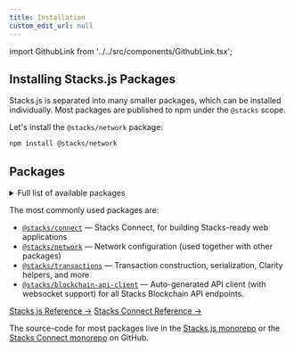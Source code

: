 ```yaml
---
title: Installation
custom_edit_url: null
---
```


import GithubLink from '../../src/components/GithubLink.tsx';

## Installing Stacks.js Packages

Stacks.js is separated into many smaller packages, which can be installed individually.
Most packages are published to npm under the `@stacks` scope.

Let's install the `@stacks/network` package:

```sh
npm install @stacks/network
```

## Packages

<details>
  <summary>Full list of available packages</summary>

### Connecting Wallets

- [`@stacks/connect`](https://connect.stacks.js.org/) <GithubLink href="https://github.com/hirosystems/connect/tree/main/packages/connect" title=""/> Connect web application to Stacks wallet browser extensions.

### Stacks Primitives

- [`@stacks/transactions`](https://stacks.js.org/modules/_stacks_transactions) <GithubLink href="https://github.com/hirosystems/stacks.js/tree/main/packages/transactions" title=""/> Construct, decode transactions and work with Clarity smart contracts on the Stacks blockchain.
- [`@stacks/wallet-sdk`](https://stacks.js.org/modules/_stacks_wallet_sdk) <GithubLink href="https://github.com/hirosystems/stacks.js/tree/main/packages/wallet-sdk" title=""/> Library for building wallets, managing accounts, and handling keys for the Stacks blockchain.
- [`@stacks/storage`](https://stacks.js.org/modules/_stacks_storage) <GithubLink href="https://github.com/hirosystems/stacks.js/tree/main/packages/storage" title=""/> Store and fetch files with Gaia, the decentralized storage system.
- [`@stacks/encryption`](https://stacks.js.org/modules/_stacks_encryption) <GithubLink href="https://github.com/hirosystems/stacks.js/tree/main/packages/encryption" title=""/> Encryption functions used by stacks.js packages.
- [`@stacks/auth`](https://stacks.js.org/modules/_stacks_auth) <GithubLink href="https://github.com/hirosystems/stacks.js/tree/main/packages/auth" title=""/> Construct and decode authentication requests for Stacks apps.
- [`@stacks/profile`](https://stacks.js.org/modules/_stacks_profile) <GithubLink href="https://github.com/hirosystems/stacks.js/tree/main/packages/profile" title=""/> Functions for manipulating user profiles.
- [`@stacks/network`](https://stacks.js.org/modules/_stacks_network) <GithubLink href="https://github.com/hirosystems/stacks.js/tree/main/packages/network" title=""/> Network and API library for working with Stacks blockchain nodes.
- [`@stacks/common`](https://stacks.js.org/modules/_stacks_common) <GithubLink href="https://github.com/hirosystems/stacks.js/tree/main/packages/common" title=""/> Common utilities used by stacks.js packages.

### Native Smart Contract Interaction

- [`@stacks/bns`](https://stacks.js.org/modules/_stacks_bns) <GithubLink href="https://github.com/hirosystems/stacks.js/tree/main/packages/bns" title=""/> Library for interacting with the BNS contract.
- [`@stacks/stacking`](https://stacks.js.org/modules/_stacks_stacking) <GithubLink href="https://github.com/hirosystems/stacks.js/tree/main/packages/stacking" title=""/> Library for PoX stacking.

### Others

- [`@stacks/cli`](/references/stacks-cli) <GithubLink href="https://github.com/hirosystems/stacks.js/tree/main/packages/cli" title=""/> Command line interface to interact with auth, storage, and Stacks transactions.
- [`@stacks/blockchain-api-client`](https://hirosystems.github.io/stacks-blockchain-api/client/) <GithubLink href="https://github.com/hirosystems/stacks-blockchain-api/tree/master/client" title=""/> Auto-generated REST and websocket API for all endpoints provided by the Stacks Blockchain API.
- `@stacks/keychain` **DEPRECATED**, replaced by `@stacks/wallet-sdk`

</details>

The most commonly used packages are:

- [`@stacks/connect`](https://connect.stacks.js.org/modules/_stacks_connect) — Stacks Connect, for building Stacks-ready web applications
- [`@stacks/network`](https://stacks.js.org/modules/_stacks_network) — Network configuration (used together with other packages)
- [`@stacks/transactions`](https://stacks.js.org/modules/_stacks_transactions) — Transaction construction, serialization, Clarity helpers, and more
- [`@stacks/blockchain-api-client`](https://hirosystems.github.io/stacks-blockchain-api/client/) — Auto-generated API client (with websocket support) for all Stacks Blockchain API endpoints.

<div class="space-x-3 mb-4">
  <a class="bg-neutral-200 rounded-md text-sm text-neutral-700 px-2 py-1" href="https://stacks.js.org">Stacks.js Reference →</a>
  <a class="bg-neutral-200 rounded-md text-sm text-neutral-700 px-2 py-1" href="https://connst.stacks.js.org">Stacks Connect Reference →</a>
</div>

The source-code for most packages live in the [Stacks.js monorepo](https://github.com/hirosystems/stacks.js) or the [Stacks Connect monorepo](https://github.com/hirosystems/connect) on GitHub.

<!-- todo: add github icon component -->

<!-- todo: add all -->
<!-- ## References

Below is a list of all Stacks.js libraries and a few JS libraries and helpers maintained by Hiro:


## Development

There is a main [Stacks.js monorepo](https://github.com/hirosystems/stacks.js) containing most of the packages, but there are a few others often als considered as a part of "Stacks.js".

Are we missing anything?
Feel free to open issues in the Github repositories. -->
